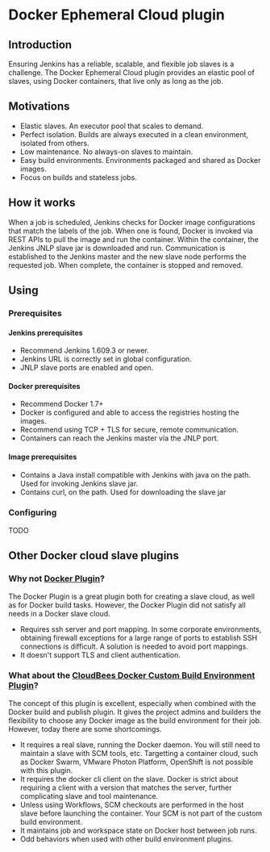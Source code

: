 # Docker Ephemeral Cloud plugin

## Introduction
Ensuring Jenkins has a reliable, scalable, and flexible job slaves is a challenge. The Docker Ephemeral Cloud plugin provides
an elastic pool of slaves, using Docker containers, that live only as long as the job. 

## Motivations
- Elastic slaves. An executor pool that scales to demand.
- Perfect isolation. Builds are always executed in a clean environment, isolated from others.
- Low maintenance. No always-on slaves to maintain.
- Easy build environments. Environments packaged and shared as Docker images.
- Focus on builds and stateless jobs.

## How it works
When a job is scheduled, Jenkins checks for Docker image configurations that match the labels of the job. When one is found,
Docker is invoked via REST APIs to pull the image and run the container. Within the container, the Jenkins JNLP slave jar is
downloaded and run. Communication is established to the Jenkins master and the new slave node performs the requested job. When
complete, the container is stopped and removed.

## Using

### Prerequisites
 
#### Jenkins prerequisites
- Recommend Jenkins 1.609.3 or newer.
- Jenkins URL is correctly set in global configuration.
- JNLP slave ports are enabled and open.
 
#### Docker prerequisites
- Recommend Docker 1.7+
- Docker is configured and able to access the registries hosting the images.
- Recommend using TCP + TLS for secure, remote communication.
- Containers can reach the Jenkins master via the JNLP port. 
 
#### Image prerequisites
- Contains a Java install compatible with Jenkins with java on the path. Used for invoking Jenkins slave jar.
- Contains curl, on the path. Used for downloading the slave jar

### Configuring
TODO

## Other Docker cloud slave plugins

### Why not [Docker Plugin](https://wiki.jenkins-ci.org/display/JENKINS/Docker+Plugin)?
The Docker Plugin is a great plugin both for creating a slave cloud, as well as for Docker build tasks. However, the Docker Plugin
did not satisfy all needs in a Docker slave cloud.
- Requires ssh server and port mapping. In some corporate environments, obtaining firewall exceptions for a large range of ports
 to establish SSH connections is difficult. A solution is needed to avoid port mappings.
- It doesn't support TLS and client authentication.
 
### What about the [CloudBees Docker Custom Build Environment Plugin](https://wiki.jenkins-ci.org/display/JENKINS/CloudBees+Docker+Custom+Build+Environment+Plugin)?
The concept of this plugin is excellent, especially when combined with the Docker build and publish plugin. It gives the project admins and builders the flexibility to choose any Docker image as the
build environment for their job. However, today there are some shortcomings.
- It requires a real slave, running the Docker daemon. You will still need to maintain a slave with SCM tools, etc. Targetting a 
 container cloud, such as Docker Swarm, VMware Photon Platform, OpenShift is not possible with this plugin.
- It requires the docker cli client on the slave. Docker is strict
 about requiring a client with a version that matches the server, further complicating slave and tool maintenance. 
- Unless using Workflows, SCM checkouts are performed in the host slave before launching the container. Your SCM is not part of the custom build environment.
- It maintains job and workspace state on Docker host between job runs.
- Odd behaviors when used with other build environment plugins. 
  
 
